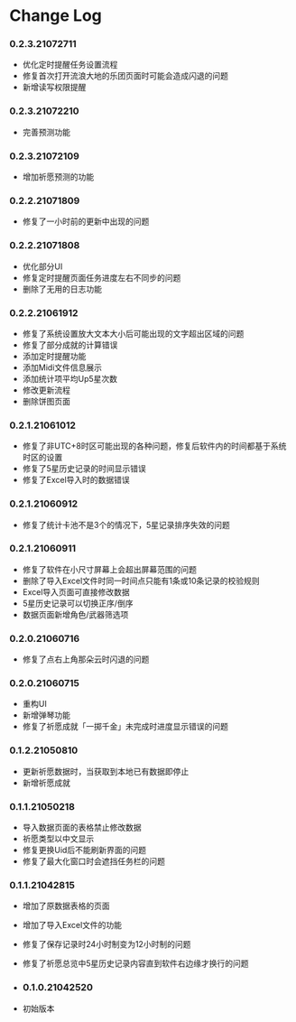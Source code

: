 # Change Log

### 0.2.3.21072711

- 优化定时提醒任务设置流程
- 修复首次打开流浪大地的乐团页面时可能会造成闪退的问题
- 新增读写权限提醒

### 0.2.3.21072210

- 完善预测功能

### 0.2.3.21072109

- 增加祈愿预测的功能

### 0.2.2.21071809

- 修复了一小时前的更新中出现的问题

### 0.2.2.21071808

- 优化部分UI
- 修复定时提醒页面任务进度左右不同步的问题
- 删除了无用的日志功能

### 0.2.2.21061912

- 修复了系统设置放大文本大小后可能出现的文字超出区域的问题
- 修复了部分成就的计算错误
- 添加定时提醒功能
- 添加Midi文件信息展示
- 添加统计项平均Up5星次数
- 修改更新流程
- 删除饼图页面

### 0.2.1.21061012

- 修复了非UTC+8时区可能出现的各种问题，修复后软件内的时间都基于系统时区的设置
- 修复了5星历史记录的时间显示错误
- 修复了Excel导入时的数据错误

### 0.2.1.21060912
- 修复了统计卡池不是3个的情况下，5星记录排序失效的问题

### 0.2.1.21060911

- 修复了软件在小尺寸屏幕上会超出屏幕范围的问题
- 删除了导入Excel文件时同一时间点只能有1条或10条记录的校验规则
- Excel导入页面可直接修改数据
- 5星历史记录可以切换正序/倒序
- 数据页面新增角色/武器筛选项

### 0.2.0.21060716

- 修复了点右上角那朵云时闪退的问题

### 0.2.0.21060715

- 重构UI
- 新增弹琴功能
- 修复了祈愿成就「一掷千金」未完成时进度显示错误的问题

### 0.1.2.21050810

- 更新祈愿数据时，当获取到本地已有数据即停止
- 新增祈愿成就

### 0.1.1.21050218

- 导入数据页面的表格禁止修改数据
- 祈愿类型以中文显示
- 修复更换Uid后不能刷新界面的问题
- 修复了最大化窗口时会遮挡任务栏的问题

### 0.1.1.21042815

- 增加了原数据表格的页面
- 增加了导入Excel文件的功能
- 修复了保存记录时24小时制变为12小时制的问题
- 修复了祈愿总览中5星历史记录内容直到软件右边缘才换行的问题

- ### 0.1.0.21042520

- 初始版本